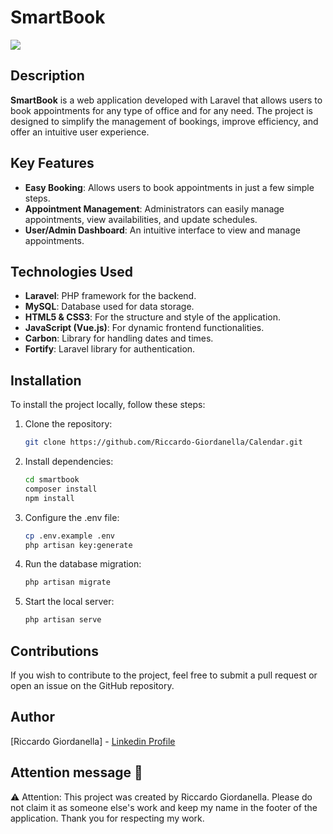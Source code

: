 # SmartBook

<img src="https://icons.iconarchive.com/icons/aha-soft/large-calendar/48/Calendar-icon.png"></img>

## Description
**SmartBook** is a web application developed with Laravel that allows users to book appointments for any type of office and for any need. The project is designed to simplify the management of bookings, improve efficiency, and offer an intuitive user experience.

## Key Features
- **Easy Booking**: Allows users to book appointments in just a few simple steps.
- **Appointment Management**: Administrators can easily manage appointments, view availabilities, and update schedules.
- **User/Admin Dashboard**: An intuitive interface to view and manage appointments.

## Technologies Used
- **Laravel**: PHP framework for the backend.
- **MySQL**: Database used for data storage.
- **HTML5 & CSS3**: For the structure and style of the application.
- **JavaScript (Vue.js)**: For dynamic frontend functionalities.
- **Carbon**: Library for handling dates and times.
- **Fortify**: Laravel library for authentication.

## Installation
To install the project locally, follow these steps:

1. Clone the repository:
    ```bash
    git clone https://github.com/Riccardo-Giordanella/Calendar.git

2. Install dependencies:
    ```bash
    cd smartbook
    composer install
    npm install

3. Configure the .env file:
    ```bash
    cp .env.example .env
    php artisan key:generate

4. Run the database migration:
    ```bash
    php artisan migrate

5. Start the local server:
    ```bash
    php artisan serve

## Contributions
If you wish to contribute to the project, feel free to submit a pull request or open an issue on the GitHub repository.

## Author
[Riccardo Giordanella] - <a href="https://www.linkedin.com/in/riccardo-giordanella-173195197/">Linkedin Profile</a>

## Attention message 🚨
<p>⚠️ Attention: This project was created by Riccardo Giordanella. Please do not claim it as someone else's work and keep my name in the footer of the application. Thank you for respecting my work. </p>
